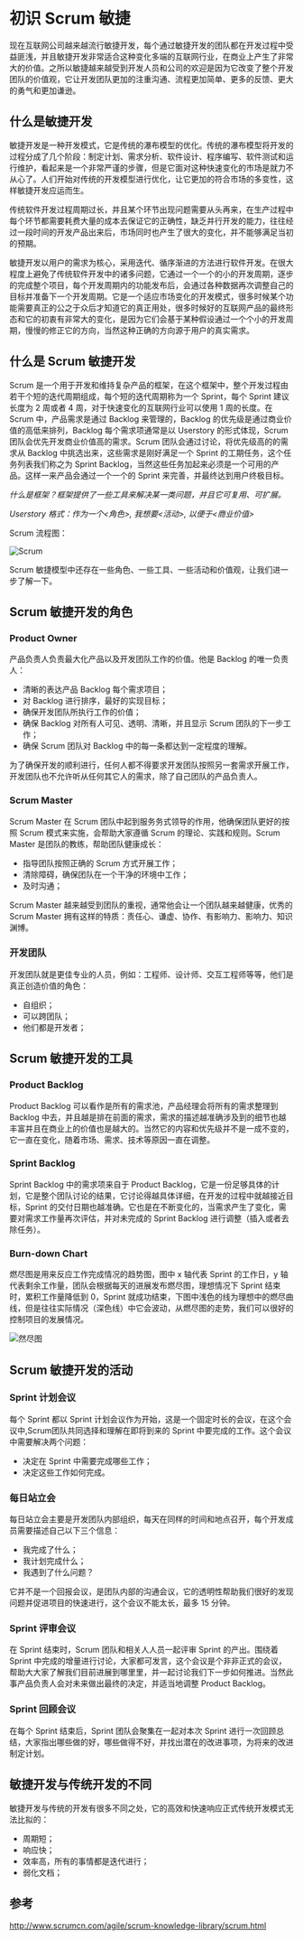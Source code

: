 # 初识 Scrum 敏捷
现在互联网公司越来越流行敏捷开发，每个通过敏捷开发的团队都在开发过程中受益匪浅，并且敏捷开发非常适合这种变化多端的互联网行业，在商业上产生了非常大的价值。之所以敏捷越来越受到开发人员和公司的欢迎是因为它改变了整个开发团队的价值观，它让开发团队更加的注重沟通、流程更加简单、更多的反馈、更大的勇气和更加谦逊。

## 什么是敏捷开发
敏捷开发是一种开发模式，它是传统的瀑布模型的优化。传统的瀑布模型将开发的过程分成了几个阶段：制定计划、需求分析、软件设计、程序编写、软件测试和运行维护，看起来是一个非常严谨的步骤，但是它面对这种快速变化的市场是就力不从心了。人们开始对传统的开发模型进行优化，让它更加的符合市场的多变性，这样敏捷开发应运而生。

传统软件开发过程周期过长，并且某个环节出现问题需要从头再来，在生产过程中每个环节都需要耗费大量的成本去保证它的正确性，缺乏并行开发的能力，往往经过一段时间的开发产品出来后，市场同时也产生了很大的变化，并不能够满足当初的预期。

敏捷开发以用户的需求为核心，采用迭代、循序渐进的方法进行软件开发。在很大程度上避免了传统软件开发中的诸多问题，它通过一个一个的小的开发周期，逐步的完成整个项目，每个开发周期内的功能发布后，会通过各种数据再次调整自己的目标并准备下一个开发周期。它是一个适应市场变化的开发模式，很多时候某个功能需要真正的公之于众后才知道它的真正用处，很多时候好的互联网产品的最终形态和它的初衷有非常大的变化，是因为它们会基于某种假设通过一个个小的开发周期，慢慢的修正它的方向，当然这种正确的方向源于用户的真实需求。

## 什么是 Scrum 敏捷开发
Scrum 是一个用于开发和维持复杂产品的框架，在这个框架中，整个开发过程由若干个短的迭代周期组成，每个短的迭代周期称为一个 Sprint，每个 Sprint 建议长度为 2 周或者 4 周，对于快速变化的互联网行业可以使用 1 周的长度。在 Scrum 中，产品需求是通过 Backlog 来管理的，Backlog 的优先级是通过商业价值的高低来排列，Backlog 每个需求项通常是以 Userstory 的形式体现，Scrum 团队会优先开发商业价值高的需求。Scrum 团队会通过讨论，将优先级高的的需求从 Backlog 中挑选出来，这些需求是刚好满足一个 Sprint 的工期任务，这个任务列表我们称之为 Sprint Backlog，当然这些任务加起来必须是一个可用的产品。这样一来产品会通过一个一个的 Sprint 来完善，并最终达到用户终极目标。

*什么是框架？框架提供了一些工具来解决某一类问题，并且它可复用、可扩展。*

*Userstory 格式：作为一个<角色>, 我想要<活动>, 以便于<商业价值>*

Scrum 流程图：

![Scrum](../resources/images/agile-scrum-flow.jpg)

Scrum 敏捷模型中还存在一些角色、一些工具、一些活动和价值观，让我们进一步了解一下。

## Scrum 敏捷开发的角色
### Product Owner
产品负责人负责最大化产品以及开发团队工作的价值。他是 Backlog 的唯一负责人：

* 清晰的表达产品 Backlog 每个需求项目；
* 对 Backlog 进行排序，最好的实现目标；
* 确保开发团队所执行工作的价值；
* 确保 Backlog 对所有人可见、透明、清晰，并且显示 Scrum 团队的下一步工作；
* 确保 Scrum 团队对 Backlog 中的每一条都达到一定程度的理解。

为了确保开发的顺利进行，任何人都不得要求开发团队按照另一套需求开展工作，开发团队也不允许听从任何其它人的需求，除了自己团队的产品负责人。

### Scrum Master
Scrum Master 在 Scrum 团队中起到服务务式领导的作用，他确保团队更好的按照 Scrum 模式来实施，会帮助大家遵循 Scrum 的理论、实践和规则。Scrum Master 是团队的教练，帮助团队健康成长：

* 指导团队按照正确的 Scrum 方式开展工作；
* 清除障碍，确保团队在一个干净的环境中工作；
* 及时沟通；

Scrum Master 越来越受到团队的重视，通常他会让一个团队越来越健康，优秀的 Scrum Master 拥有这样的特质：责任心、谦虚、协作、有影响力、影响力、知识渊博。

### 开发团队
开发团队就是更佳专业的人员，例如：工程师、设计师、交互工程师等等，他们是真正创造价值的角色：

* 自组织；
* 可以跨团队；
* 他们都是开发者；

## Scrum 敏捷开发的工具
### Product Backlog
Product Backlog 可以看作是所有的需求池，产品经理会将所有的需求整理到 Backlog 中去，并且越是排在前面的需求，需求的描述越准确涉及到的细节也越丰富并且在商业上的价值也是越大的。当然它的内容和优先级并不是一成不变的，它一直在变化，随着市场、需求、技术等原因一直在调整。

### Sprint Backlog
Sprint Backlog 中的需求项来自于 Product Backlog，它是一份足够具体的计划，它是整个团队讨论的结果，它讨论得越具体详细，在开发的过程中就越接近目标，Sprint 的交付日期也越准确。它也是在不断变化的，当需求产生了变化，需要对需求工作量再次评估，并对未完成的 Sprint Backlog 进行调整（插入或者去除任务）。

### Burn-down Chart
燃尽图是用来反应工作完成情况的趋势图，图中 x 轴代表 Sprint 的工作日，y 轴代表剩余工作量，团队会根据每天的进展发布燃尽图，理想情况下 Sprint 结束时，累积工作量降低到 0，Sprint 就成功结束，下图中浅色的线为理想中的燃尽曲线，但是往往实际情况（深色线）中它会波动，从燃尽图的走势，我们可以很好的控制项目的发展情况。

![然尽图](../resources/images/burndown-chart.png)

## Scrum 敏捷开发的活动
### Sprint 计划会议
每个 Sprint 都以 Sprint 计划会议作为开始，这是一个固定时长的会议，在这个会议中,Scrum团队共同选择和理解在即将到来的 Sprint 中要完成的工作。这个会议中需要解决两个问题：

* 决定在 Sprint 中需要完成哪些工作；
* 决定这些工作如何完成。

### 每日站立会
每日站立会主要是开发团队内部组织，每天在同样的时间和地点召开，每个开发成员需要描述自己以下三个信息：

* 我完成了什么；
* 我计划完成什么；
* 我遇到了什么问题？

它并不是一个回报会议，是团队内部的沟通会议，它的透明性帮助我们很好的发现问题并促进项目的快速进行，这个会议不能太长，最多 15 分钟。

### Sprint 评审会议
在 Sprint 结束时，Scrum 团队和相关⼈人员一起评审 Sprint 的产出。围绕着 Sprint 中完成的增量进行讨论，大家都可发言，这个会议是个⾮非正式的会议，帮助⼤大家了解我们目前进展到哪⾥里，并一起讨论我们下一步如何推进。当然此事产品负责人会对未来做出最终的决定，并适当地调整 Product Backlog。

### Sprint 回顾会议
在每个 Sprint 结束后，Sprint 团队会聚集在一起对本次 Sprint 进行一次回顾总结，大家指出哪些做的好，哪些做得不好，并找出潜在的改进事项，为将来的改进制定计划。


## 敏捷开发与传统开发的不同
敏捷开发与传统的开发有很多不同之处，它的高效和快速响应正式传统开发模式无法比拟的：

* 周期短；
* 响应快；
* 效率高，所有的事情都是迭代进行；
* 弱化文档；

## 参考
http://www.scrumcn.com/agile/scrum-knowledge-library/scrum.html
